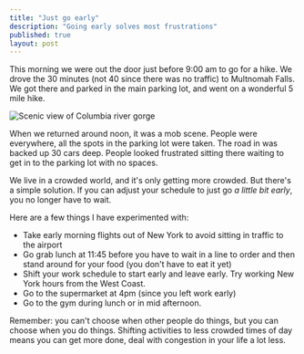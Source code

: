 ```yaml
---
title: "Just go early"
description: "Going early solves most frustrations"
published: true
layout: post
---
```

This morning we were out the door just before 9:00 am to go for a hike. We drove the 30 minutes (not 40 since there was no traffic) to Multnomah Falls. We got there and parked in the main parking lot, and went on a wonderful 5 mile hike. 

![Scenic view of Columbia river gorge](http://fast.customer.io/s/IMG_1914.jpg)

When we returned around noon, it was a mob scene. People were everywhere, all the spots in the parking lot were taken. The road in was backed up 30 cars deep. People looked frustrated sitting there waiting to get in to the parking lot with no spaces.

We live in a crowded world, and it's only getting more crowded. But there's a simple solution. If you can adjust your schedule to just go *a little bit early*, you no longer have to wait.

Here are a few things I have experimented with:

- Take early morning flights out of New York to avoid sitting in traffic to the airport
- Go grab lunch at 11:45 before you have to wait in a line to order and then stand around for your food (you don't have to eat it yet)
- Shift your work schedule to start early and leave early. Try working New York hours from the West Coast.
- Go to the supermarket at 4pm (since you left work early)
- Go to the gym during lunch or in mid afternoon.

Remember: you can't choose when other people do things, but you can choose when you do things. Shifting activities to less crowded times of day means you can get more done, deal with congestion in your life a lot less.
